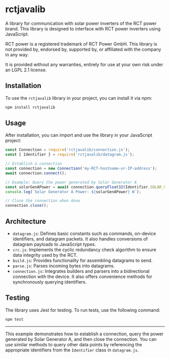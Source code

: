 # rctjavalib

A library for communication with solar power inverters of the RCT power brand. This library is designed to interface with RCT power inverters using JavaScript.

RCT power is a registered trademark of RCT Power GmbH. This library is not provided by, endorsed by, supported by, or affiliated with the company in any way.

It is provided without any warranties, entirely for use at your own risk under an LGPL 2.1 license.

## Installation

To use the `rctjavalib` library in your project, you can install it via npm:

```bash
npm install rctjavalib
```

## Usage

After installation, you can import and use the library in your JavaScript project:

```javascript
const Connection = require('rctjavalib/connection.js');
const { Identifier } = require('rctjavalib/datagram.js');

// Establish a connection
const connection = new Connection('my-RCT-hostname-or-IP-address');
await connection.connect();

// Example: Query the power generated by Solar Generator A
const solarGenAPower = await connection.queryFloat32(Identifier.SOLAR_GEN_A_POWER_W);
console.log(`Solar Generator A Power: ${solarGenAPower} W`);

// Close the connection when done
connection.close();
```

## Architecture

- `datagram.js`: Defines basic constants such as commands, on-device identifiers, and datagram packets. It also handles conversions of datagram payloads to JavaScript types.
- `crc.js`: Implements the cyclic redundancy check algorithm to ensure data integrity used by the RCT.
- `build.js`: Provides functionality for assembling datagrams to send.
- `parse.js`: Parses incoming bytes into datagrams.
- `connection.js`: Integrates builders and parsers into a bidirectional connection with the device. It also offers convenience methods for synchronously querying identifiers.

## Testing

The library uses Jest for testing. To run tests, use the following command:

```bash
npm test
```

---

This example demonstrates how to establish a connection, query the power generated by Solar Generator A, and then close the connection. You can use similar methods to query other data points by referencing the appropriate identifiers from the `Identifier` class in `datagram.js`.
